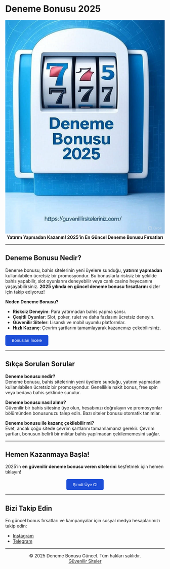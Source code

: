 # Deneme Bonusu 2025

<p align="center">
  <a href="https://guvenillirsiteleriniz.com/" target="_blank">
    <img src="https://github.com/deneme-bonusu-guncel-2025/deneme-bonusu-guncel-2025/blob/main/image.jpg" alt="Deneme Bonusu 2025 - Hemen Kazanmaya Başla" width="800">
  </a>
  <strong>Yatırım Yapmadan Kazanın! 2025’in En Güncel Deneme Bonusu Fırsatları</strong>
</p>

---

## Deneme Bonusu Nedir?

Deneme bonusu, bahis sitelerinin yeni üyelere sunduğu, **yatırım yapmadan** kullanılabilen ücretsiz bir promosyondur. Bu bonuslarla risksiz bir şekilde bahis yapabilir, slot oyunlarını deneyebilir veya canlı casino heyecanını yaşayabilirsiniz. **2025 yılında en güncel deneme bonusu fırsatlarını** sizler için takip ediyoruz!

**Neden Deneme Bonusu?**
- **Risksiz Deneyim**: Para yatırmadan bahis yapma şansı.
- **Çeşitli Oyunlar**: Slot, poker, rulet ve daha fazlasını ücretsiz deneyin.
- **Güvenilir Siteler**: Lisanslı ve mobil uyumlu platformlar.
- **Hızlı Kazanç**: Çevrim şartlarını tamamlayarak kazancınızı çekebilirsiniz.

<a href="https://guvenillirsiteleriniz.com/" target="_blank"><button style="background-color: #1d4ed8; color: white; padding: 10px 20px; border: none; border-radius: 5px; cursor: pointer;">Bonusları İncele</button></a>

---

## Sıkça Sorulan Sorular

**Deneme bonusu nedir?**  
Deneme bonusu, bahis sitelerinin yeni üyelere sunduğu, yatırım yapmadan kullanılabilen ücretsiz bir promosyondur. Genellikle nakit bonus, free spin veya bedava bahis şeklinde sunulur.

**Deneme bonusu nasıl alınır?**  
Güvenilir bir bahis sitesine üye olun, hesabınızı doğrulayın ve promosyonlar bölümünden bonusunuzu talep edin. Bazı siteler bonusu otomatik tanımlar.

**Deneme bonusu ile kazanç çekilebilir mi?**  
Evet, ancak çoğu sitede çevrim şartlarını tamamlamanız gerekir. Çevrim şartları, bonusun belirli bir miktar bahis yapılmadan çekilememesini sağlar.

---

## Hemen Kazanmaya Başla!

2025’in **en güvenilir deneme bonusu veren sitelerini** keşfetmek için hemen tıklayın!  
<p align="center">
  <a href="https://guvenillirsiteleriniz.com/" target="_blank"><button style="background-color: #1d4ed8; color: white; padding: 10px 20px; border: none; border-radius: 5px; cursor: pointer;">Şimdi Üye Ol</button></a>
</p>

---

## Bizi Takip Edin

En güncel bonus fırsatları ve kampanyalar için sosyal medya hesaplarımızı takip edin:

- [Instagram](https://www.instagram.com/guvenillirsiteler)
- [Telegram](https://t.me/+U6XY0oHHapxhZDI0)

---

<p align="center">
  © 2025 Deneme Bonusu Güncel. Tüm hakları saklıdır.<br>
  <a href="https://guvenillirsiteleriniz.com/" target="_blank">Güvenilir Siteler</a>
</p>
